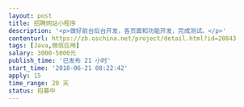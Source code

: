 ```yaml
---                
layout: post       
title: 招聘网站小程序           
description: '<p>做好前台后台开发，各页面和功能开发，完成测试。</p>'     
contenturl: https://zb.oschina.net/project/detail.html?id=20843      
tags: [Java,微信应用]            
salary: 3000-5000元          
publish_time: '已发布 21 小时'         
start_time: '2018-06-21 08:22:42'           
apply: 15                   
time_range: 20 天              
status: 招募中                  
---                 
```

